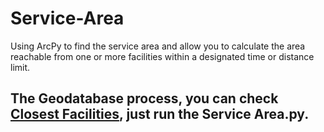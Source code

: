 # Service-Area
Using ArcPy to find the service area and allow you to calculate the area reachable from one or more facilities within a designated time or distance limit.

## The Geodatabase process, you can check [Closest Facilities](https://github.com/ShengaoYi/Closest-Facilities), just run the Service Area.py.
